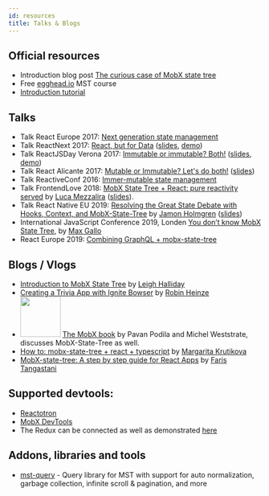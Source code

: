 ```yaml
---
id: resources
title: Talks & Blogs
---
```


<div id="codefund"></div>

## Official resources

-   Introduction blog post [The curious case of MobX state tree](https://medium.com/@mweststrate/the-curious-case-of-mobx-state-tree-7b4e22d461f)
-   Free [egghead.io](https://egghead.io/courses/manage-application-state-with-mobx-state-tree) MST course
-   [Introduction tutorial](../intro/getting-started)

## Talks

-   Talk React Europe 2017: [Next generation state management](https://www.youtube.com/watch?v=rwqwwn_46kA)
-   Talk ReactNext 2017: [React, but for Data](https://www.youtube.com/watch?v=xfC_xEA8Z1M&index=6&list=PLMYVq3z1QxSqq6D7jxVdqttOX7H_Brq8Z) ([slides](http://react-next-2017-slides.surge.sh/#1), [demo](https://codesandbox.io/s/8y4p23j32j))
-   Talk ReactJSDay Verona 2017: [Immutable or immutable? Both!](https://www.youtube.com/watch?v=zdtwaa5Rmb8&index=9&list=PLWK9j6ps_unl293VhhN4RYMCISxye3xH9) ([slides](https://mweststrate.github.io/reactjsday2017-presentation/index.html#1), [demo](https://github.com/mweststrate/reatjsday2017-demo))
-   Talk React Alicante 2017: [Mutable or Immutable? Let's do both!](https://www.youtube.com/watch?v=DgnL3uij9ec&list=PLd7nkr8mN0sWvBH_s0foCE6eZTX8BmLUM&index=9) ([slides](https://mattiamanzati.github.io/slides-react-alicante-2017/#2))
-   Talk ReactiveConf 2016: [Immer-mutable state management](https://www.youtube.com/watch?v=Ql8KUUUOHNc&list=PLa2ZZ09WYepMCRRGCRPhTYuTCat4TiDlX&index=30)
-   Talk FrontendLove 2018: [MobX State Tree + React: pure reactivity served](https://www.youtube.com/watch?v=HS9revHrNRI) by [Luca Mezzalira](https://lucamezzalira.com/) ([slides](https://docs.google.com/presentation/d/1f18RhN9hz1GPAdY4binWVNZDKm3k7EfNvV48lWnzdjQ/edit#slide=id.g35f391192_00)).
-   Talk React Native EU 2019: [Resolving the Great State Debate with Hooks, Context, and MobX-State-Tree](https://www.youtube.com/watch?v=Wx9slbOTD6Q) by [Jamon Holmgren](https://jamonholmgren.com/) ([slides](https://infinite-red.slides.com/infinitered/resolving-the-great-state-debate))
-   International JavaScript Conference 2019, Londen [You don’t know MobX State Tree](https://www.youtube.com/watch?v=LKyCJB27oNM), by [Max Gallo](https://twitter.com/_maxgallo)
-   React Europe 2019: [Combining GraphQL + mobx-state-tree](https://www.youtube.com/watch?v=Sq2M00vghqY)

## Blogs / Vlogs

-   [Introduction to MobX State Tree](https://www.youtube.com/watch?v=pPgOrecfcg4) by [Leigh Halliday](https://twitter.com/leighchalliday)
-   [Creating a Trivia App with Ignite Bowser](https://shift.infinite.red/creating-a-trivia-app-with-ignite-bowser-part-1-1987cc6e93a1) by [Robin Heinze](https://twitter.com/robin_heinze)
-   <img src="https://raw.githubusercontent.com/mobxjs/mobx/master/docs/assets/book.jpg" height="80px"/> [The MobX book](https://books.google.nl/books?id=ALFmDwAAQBAJ&pg=PP1&lpg=PP1&dq=michel+weststrate+mobx+quick+start+guide:+supercharge+the+client+state+in+your+react+apps+with+mobx&source=bl&ots=D460fxti0F&sig=ivDGTxsPNwlOjLHrpKF1nweZFl8&hl=nl&sa=X&ved=2ahUKEwiwl8XO--ncAhWPmbQKHWOYBqIQ6AEwAnoECAkQAQ#v=onepage&q=michel%20weststrate%20mobx%20quick%20start%20guide%3A%20supercharge%20the%20client%20state%20in%20your%20react%20apps%20with%20mobx&f=false) by Pavan Podila and Michel Weststrate, discusses MobX-State-Tree as well.
-   [How to: mobx-state-tree + react + typescript](https://dev.to/margaretkrutikova/how-to-mobx-state-tree-react-typescript-3d5j) by [Margarita Krutikova](https://twitter.com/rita_krutikova)
-   [MobX-state-tree: A step by step guide for React Apps](https://medium.com/mr-frontend-community/mobx-state-tree-a-step-by-step-guide-for-react-apps-e65716a219d2) by [Faris Tangastani](https://medium.com/@ftangastani)

## Supported devtools:

-   [Reactotron](https://github.com/infinitered/reactotron)
-   [MobX DevTools](https://chrome.google.com/webstore/detail/mobx-developer-tools/pfgnfdagidkfgccljigdamigbcnndkod)
-   The Redux can be connected as well as demonstrated [here](https://github.com/coolsoftwaretyler/mst-example-redux-todomvc/blob/main/src/index.js#L6)

## Addons, libraries and tools

-   [mst-query](https://github.com/ConrabOpto/mst-query/) - Query library for MST with support for auto normalization, garbage collection, infinite scroll & pagination, and more
